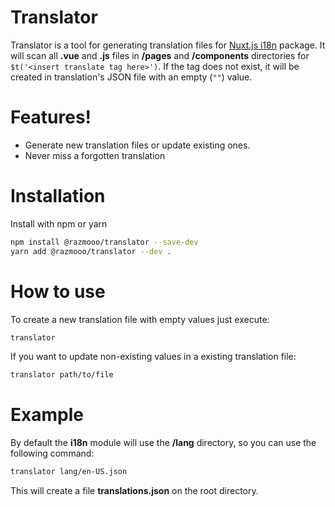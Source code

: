 # Translator

Translator is a tool for generating translation files for [Nuxt.js i18n](https://github.com/nuxt-community/nuxt-i18n) package. 
It will scan all **.vue** and **.js** files in **/pages** and **/components** directories for `$t('<insert translate tag here>')`. 
If the tag does not exist, it will be created in translation's JSON file with an empty (`""`) value.


# Features!

  - Generate new translation files or update existing ones.
  - Never miss a forgotten translation

# Installation
Install with npm or yarn
```sh
npm install @razmooo/translator --save-dev
yarn add @razmooo/translator --dev .
```

# How to use
To create a new translation file with empty values just execute:
```sh
translator
```
If you want to update non-existing values in a existing translation file:
```sh
translator path/to/file
```

# Example
By default the **i18n** module will use the **/lang** directory, so you can use the following command:

```sh
translator lang/en-US.json
```
This will create a file **translations.json** on the root directory.
